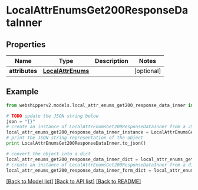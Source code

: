 # LocalAttrEnumsGet200ResponseDataInner


## Properties
Name | Type | Description | Notes
------------ | ------------- | ------------- | -------------
**attributes** | [**LocalAttrEnums**](LocalAttrEnums.md) |  | [optional] 

## Example

```python
from webshipperv2.models.local_attr_enums_get200_response_data_inner import LocalAttrEnumsGet200ResponseDataInner

# TODO update the JSON string below
json = "{}"
# create an instance of LocalAttrEnumsGet200ResponseDataInner from a JSON string
local_attr_enums_get200_response_data_inner_instance = LocalAttrEnumsGet200ResponseDataInner.from_json(json)
# print the JSON string representation of the object
print LocalAttrEnumsGet200ResponseDataInner.to_json()

# convert the object into a dict
local_attr_enums_get200_response_data_inner_dict = local_attr_enums_get200_response_data_inner_instance.to_dict()
# create an instance of LocalAttrEnumsGet200ResponseDataInner from a dict
local_attr_enums_get200_response_data_inner_form_dict = local_attr_enums_get200_response_data_inner.from_dict(local_attr_enums_get200_response_data_inner_dict)
```
[[Back to Model list]](../README.md#documentation-for-models) [[Back to API list]](../README.md#documentation-for-api-endpoints) [[Back to README]](../README.md)


